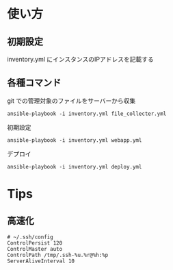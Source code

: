 # 使い方
## 初期設定
inventory.yml にインスタンスのIPアドレスを記載する

## 各種コマンド

git での管理対象のファイルをサーバーから収集
```
ansible-playbook -i inventory.yml file_collecter.yml
```

初期設定
```
ansible-playbook -i inventory.yml webapp.yml
```

デプロイ
```
ansible-playbook -i inventory.yml deploy.yml
```

# Tips
## 高速化
```
# ~/.ssh/config
ControlPersist 120
ControlMaster auto
ControlPath /tmp/.ssh-%u.%r@%h:%p
ServerAliveInterval 10
```